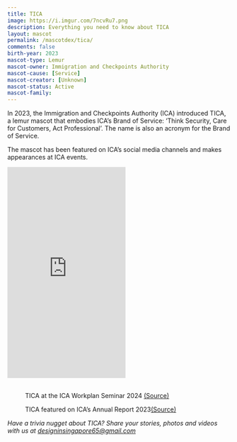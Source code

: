 ```yaml
---
title: TICA
image: https://i.imgur.com/7ncvRu7.png
description: Everything you need to know about TICA
layout: mascot
permalink: /mascotdex/tica/
comments: false
birth-year: 2023
mascot-type: Lemur
mascot-owner: Immigration and Checkpoints Authority
mascot-cause: [Service]
mascot-creator: [Unknown]
mascot-status: Active
mascot-family: 
---
```


In 2023, the Immigration and Checkpoints Authority (ICA) introduced TICA, a lemur mascot that embodies ICA’s Brand of Service: ‘Think Security, Care for Customers, Act Professional’. The name is also an acronym for the Brand of Service.

The mascot has been featured on ICA’s social media channels and makes appearances at ICA events.

<div class="video-responsive"> 
<iframe src="https://www.facebook.com/plugins/video.php?height=476&href=https%3A%2F%2Fwww.facebook.com%2FImmigration.Checkpoints.Authority%2Fvideos%2F930834222194044%2F&show_text=false&width=267&t=0" width="267" height="476" style="border:none;overflow:hidden" scrolling="no" frameborder="0" allowfullscreen="true" allow="autoplay; clipboard-write; encrypted-media; picture-in-picture; web-share" allowFullScreen="true"></iframe></div>
<br>
<figure>
<img src="https://i.imgur.com/dXlGUco.jpg" alt="">
<figcaption>TICA at the ICA Workplan Seminar 2024 <a href="https://www.instagram.com/ica_singapore/p/C7DwDW3h3EM/?img_index=1 
" target="_blank">(Source)</a></figcaption>
</figure>

<figure>
<img src="https://i.imgur.com/Ps3FY92.png" alt="">
<figcaption>TICA featured on ICA’s Annual Report 2023<a href="https://www.ica.gov.sg/docs/default-source/ica/ica-annuals/ica-annual-2023.pdf?sfvrsn=6d374e88_2" target="_blank">(Source)</a></figcaption>
</figure>

<i>Have a trivia nugget about TICA? Share your stories, photos and videos with us at designinsingapore65@gmail.com</i>

